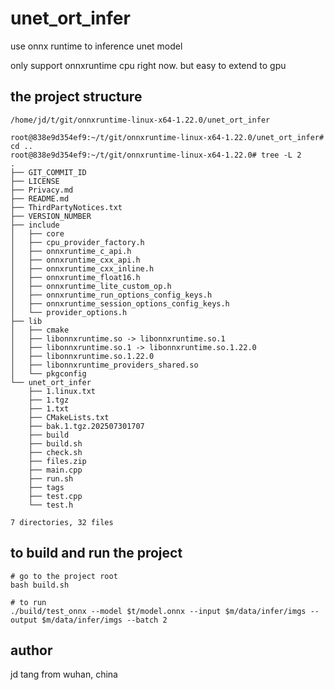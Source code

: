 # unet_ort_infer
use onnx runtime to inference unet model 

only support onnxruntime cpu right now. but easy to extend to gpu

## the project structure
```
/home/jd/t/git/onnxruntime-linux-x64-1.22.0/unet_ort_infer

root@838e9d354ef9:~/t/git/onnxruntime-linux-x64-1.22.0/unet_ort_infer# cd ..
root@838e9d354ef9:~/t/git/onnxruntime-linux-x64-1.22.0# tree -L 2
.
├── GIT_COMMIT_ID
├── LICENSE
├── Privacy.md
├── README.md
├── ThirdPartyNotices.txt
├── VERSION_NUMBER
├── include
│   ├── core
│   ├── cpu_provider_factory.h
│   ├── onnxruntime_c_api.h
│   ├── onnxruntime_cxx_api.h
│   ├── onnxruntime_cxx_inline.h
│   ├── onnxruntime_float16.h
│   ├── onnxruntime_lite_custom_op.h
│   ├── onnxruntime_run_options_config_keys.h
│   ├── onnxruntime_session_options_config_keys.h
│   └── provider_options.h
├── lib
│   ├── cmake
│   ├── libonnxruntime.so -> libonnxruntime.so.1
│   ├── libonnxruntime.so.1 -> libonnxruntime.so.1.22.0
│   ├── libonnxruntime.so.1.22.0
│   ├── libonnxruntime_providers_shared.so
│   └── pkgconfig
└── unet_ort_infer 
    ├── 1.linux.txt
    ├── 1.tgz
    ├── 1.txt
    ├── CMakeLists.txt
    ├── bak.1.tgz.202507301707
    ├── build
    ├── build.sh
    ├── check.sh
    ├── files.zip
    ├── main.cpp
    ├── run.sh
    ├── tags
    ├── test.cpp
    └── test.h

7 directories, 32 files
```


## to build and run the project
```
# go to the project root
bash build.sh

# to run 
./build/test_onnx --model $t/model.onnx --input $m/data/infer/imgs --output $m/data/infer/imgs --batch 2
```

## author 
jd tang from wuhan, china
